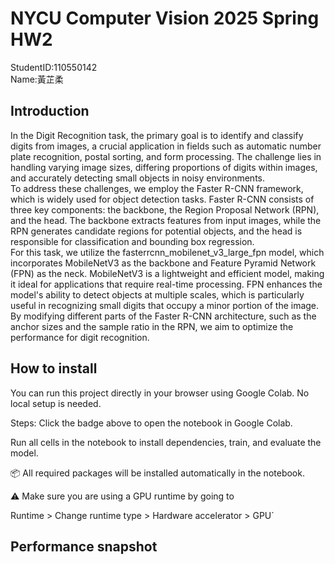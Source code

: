 # NYCU Computer Vision 2025 Spring HW2
StudentID:110550142  
Name:黃芷柔  

## Introduction
In the Digit Recognition task, the primary goal is to identify and classify digits from images, a crucial application in fields such as automatic number plate recognition, postal sorting, and form processing. The challenge lies in handling varying image sizes, differing proportions of digits within images, and accurately detecting small objects in noisy environments.  
To address these challenges, we employ the Faster R-CNN framework, which is widely used for object detection tasks. Faster R-CNN consists of three key components: the backbone, the Region Proposal Network (RPN), and the head. The backbone extracts features from input images, while the RPN generates candidate regions for potential objects, and the head is responsible for classification and bounding box regression.  
For this task, we utilize the fasterrcnn_mobilenet_v3_large_fpn model, which incorporates MobileNetV3 as the backbone and Feature Pyramid Network (FPN) as the neck. MobileNetV3 is a lightweight and efficient model, making it ideal for applications that require real-time processing. FPN enhances the model's ability to detect objects at multiple scales, which is particularly useful in recognizing small digits that occupy a minor portion of the image. By modifying different parts of the Faster R-CNN architecture, such as the anchor sizes and the sample ratio in the RPN, we aim to optimize the performance for digit recognition.


## How to install
You can run this project directly in your browser using Google Colab. No local setup is needed.

Steps:
Click the badge above to open the notebook in Google Colab.  

Run all cells in the notebook to install dependencies, train, and evaluate the model.  

📦 All required packages will be installed automatically in the notebook.  

⚠️ Make sure you are using a GPU runtime by going to

Runtime > Change runtime type > Hardware accelerator > GPU`




## Performance snapshot
